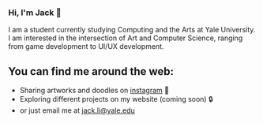 ### Hi, I'm Jack 👋

I am a student currently studying Computing and the Arts at Yale University. I am interested in the intersection of Art and Computer Science, ranging from game development to UI/UX development. 

## You can find me around the web: 
- Sharing artworks and doodles on [instagram](https://www.instagram.com/artjackli) 🎨
- Exploring different projects on my website (coming soon) 🔒
- or just email me at jack.li@yale.edu 

